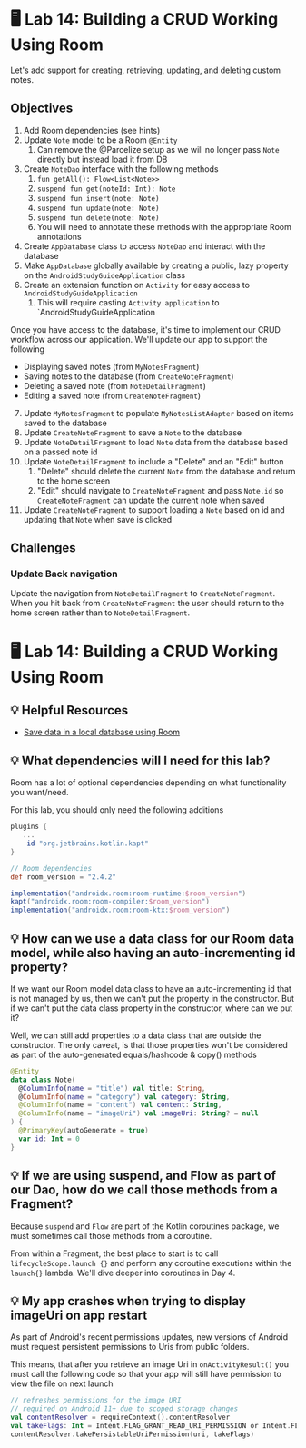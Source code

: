 # 🖥 Lab 14: Building a CRUD Working Using Room
Let's add support for creating, retrieving, updating, and deleting custom notes.

## Objectives
1. Add Room dependencies (see hints)
2. Update `Note` model to be a Room `@Entity`
    1. Can remove the @Parcelize setup as we will no longer pass `Note` directly but instead load it from DB
3. Create `NoteDao` interface with the following methods
    1. `fun getAll(): Flow<List<Note>>`
    2. `suspend fun get(noteId: Int): Note`
    3. `suspend fun insert(note: Note)`
    4. `suspend fun update(note: Note)`
    5. `suspend fun delete(note: Note)`
    6. You will need to annotate these methods with the appropriate Room annotations
4. Create `AppDatabase` class to access `NoteDao` and interact with the database
5. Make `AppDatabase` globally available by creating a public, lazy property on the `AndroidStudyGuideApplication` class
6. Create an extension function on `Activity` for easy access to `AndroidStudyGuideApplication`
    1. This will require casting `Activity.application` to `AndroidStudyGuideApplication

Once you have access to the database, it's time to implement our CRUD workflow across our application.
We'll update our app to support the following
- Displaying saved notes (from `MyNotesFragment`)
- Saving notes to the database (from `CreateNoteFragment`)
- Deleting a saved note (from `NoteDetailFragment`)
- Editing a saved note (from `CreateNoteFragment`)

7. Update `MyNotesFragment` to populate `MyNotesListAdapter` based on items saved to the database
8. Update `CreateNoteFragment` to save a `Note` to the database
9. Update `NoteDetailFragment` to load `Note` data from the database based on a passed note id
10. Update `NoteDetailFragment` to include a "Delete" and an "Edit" button
    1. "Delete" should delete the current `Note` from the database and return to the home screen
    2. "Edit" should navigate to `CreateNoteFragment` and pass `Note.id` so `CreateNoteFragment` can update the current note when saved
11. Update `CreateNoteFragment` to support loading a `Note` based on id and updating that `Note` when save is clicked

## Challenges

### Update Back navigation
Update the navigation from `NoteDetailFragment` to `CreateNoteFragment`.
When you hit back from `CreateNoteFragment` the user should return to the home screen rather than to `NoteDetailFragment`.


# 🖥 Lab 14: Building a CRUD Working Using Room

## 💡 Helpful Resources
- [Save data in a local database using Room](https://developer.android.com/training/data-storage/room)

## 💡 What dependencies will I need for this lab?
Room has a lot of optional dependencies depending on what functionality you want/need.

For this lab, you should only need the following additions
```groovy
plugins {
   ...
    id "org.jetbrains.kotlin.kapt"
}

// Room dependencies
def room_version = "2.4.2"

implementation("androidx.room:room-runtime:$room_version")
kapt("androidx.room:room-compiler:$room_version")
implementation("androidx.room:room-ktx:$room_version")
```

## 💡 How can we use a data class for our Room data model, while also having an auto-incrementing id property?
If we want our Room model data class to have an auto-incrementing id that is not managed by us, then we can't put the property in the constructor.
But if we can't put the data class property in the constructor, where can we put it?

Well, we can still add properties to a data class that are outside the constructor.
The only caveat, is that those properties won't be considered as part of the auto-generated equals/hashcode & copy() methods

```kotlin
@Entity
data class Note(
  @ColumnInfo(name = "title") val title: String,
  @ColumnInfo(name = "category") val category: String,
  @ColumnInfo(name = "content") val content: String,
  @ColumnInfo(name = "imageUri") val imageUri: String? = null
) {
  @PrimaryKey(autoGenerate = true)
  var id: Int = 0
}
```

## 💡 If we are using suspend, and Flow as part of our Dao, how do we call those methods from a Fragment?
Because `suspend` and `Flow` are part of the Kotlin coroutines package, we must sometimes call those methods from a coroutine.

From within a Fragment, the best place to start is to call `lifecycleScope.launch {}` and perform any coroutine executions within the `launch{}` lambda.
We'll dive deeper into coroutines in Day 4.

## 💡 My app crashes when trying to display imageUri on app restart
As part of Android's recent permissions updates, new versions of Android must request persistent permissions to Uris from public folders.

This means, that after you retrieve an image Uri in `onActivityResult()` you must call the following code so that your app will still have permission to view the file on next launch

```kotlin
// refreshes permissions for the image URI
// required on Android 11+ due to scoped storage changes
val contentResolver = requireContext().contentResolver
val takeFlags: Int = Intent.FLAG_GRANT_READ_URI_PERMISSION or Intent.FLAG_GRANT_WRITE_URI_PERMISSION
contentResolver.takePersistableUriPermission(uri, takeFlags)
```